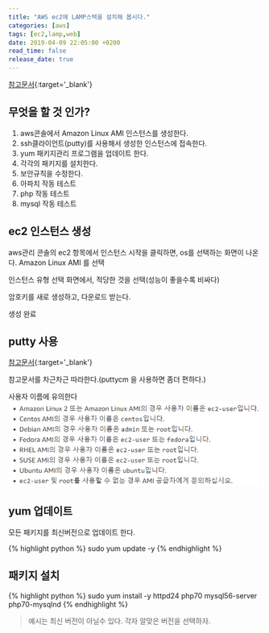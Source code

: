 ```yaml
---
title: "AWS ec2에 LAMP스택을 설치해 봅시다."
categories: [aws]
tags: [ec2,lamp,web]
date: 2019-04-09 22:05:00 +0200
read_time: false
release_date: true
---
```

[참고문서](https://docs.aws.amazon.com/ko_kr/AWSEC2/latest/UserGuide/install-LAMP.html){:target='_blank'}

## 무엇을 할 것 인가?
1. aws콘솔에서 Amazon Linux AMI 인스턴스를 생성한다.
2. ssh클라이언트(putty)를 사용해서 생성한 인스턴스에 접속한다.
3. yum 패키지관리 프로그램을 업데이트 한다.
4. 각각의 패키지를 설치한다.
5. 보안규칙을 수정한다.
6. 아파치 작동 테스트
7. php 작동 테스트
8. mysql 작동 테스트

## ec2 인스턴스 생성
aws관리 콘솔의 ec2 항목에서 인스턴스 시작을 클릭하면, os를 선택하는 화면이 나온다. Amazon Linux AMI 를 선택

인스턴스 유형 선택 화면에서, 적당한 것을 선택(성능이 좋을수록 비싸다)

암호키를 새로 생성하고, 다운로드 받는다.

생성 완료

## putty 사용
[참고문서](https://docs.aws.amazon.com/ko_kr/AWSEC2/latest/UserGuide/putty.html){:target='_blank'}

참고문서를 차근차근 따라한다.(puttycm 을 사용하면 좀더 편하다.)

사용자 이름에 유의한다
![사용자이름](/assets/images/aws-ec2-username.PNG)

## yum 업데이트
모든 패키지를 최신버전으로 업데이트 한다.

{% highlight python %}
sudo yum update -y
{% endhighlight %}

## 패키지 설치
{% highlight python %}
sudo yum install -y httpd24 php70 mysql56-server php70-mysqlnd
{% endhighlight %}

>예시는 최신 버전이 아닐수 있다. 각자 알맞은  버전을 선택하자.    

